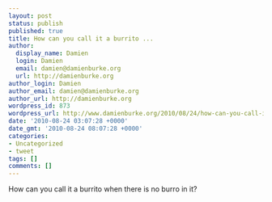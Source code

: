 ```yaml
---
layout: post
status: publish
published: true
title: How can you call it a burrito ...
author:
  display_name: Damien
  login: Damien
  email: damien@damienburke.org
  url: http://damienburke.org
author_login: Damien
author_email: damien@damienburke.org
author_url: http://damienburke.org
wordpress_id: 873
wordpress_url: http://www.damienburke.org/2010/08/24/how-can-you-call-it-a-burrito/
date: '2010-08-24 03:07:28 +0000'
date_gmt: '2010-08-24 08:07:28 +0000'
categories:
- Uncategorized
- tweet
tags: []
comments: []
---
```

<p>How can you call it a burrito when there is no burro in it?</p>

